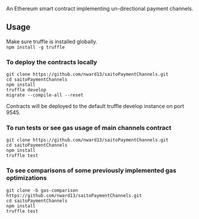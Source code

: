An Ethereum smart contract implementing un-directional payment channels.  
  
## Usage  
  
Make sure truffle is installed globally.  
```npm install -g truffle```  

### To deploy the contracts locally
```git clone https://github.com/nward13/saitoPaymentChannels.git```  
```cd saitoPaymentChannels```  
```npm install```  
```truffle develop```  
```migrate --compile-all --reset```  
  
Contracts will be deployed to the default truffle develop instance on port 9545.

### To run tests or see gas usage of main channels contract  
```git clone https://github.com/nward13/saitoPaymentChannels.git```  
```cd saitoPaymentChannels```  
```npm install```  
```truffle test```  
  
### To see comparisons of some previously implemented gas optimizations  
```git clone -b gas-comparison https://github.com/nward13/saitoPaymentChannels.git```  
```cd saitoPaymentChannels```  
```npm install```  
```truffle test```




